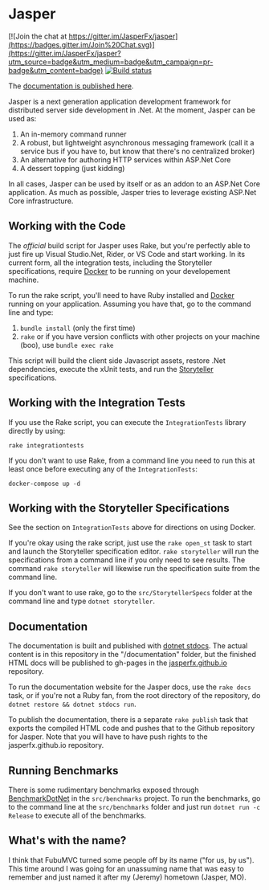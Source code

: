 Jasper
======

[![Join the chat at https://gitter.im/JasperFx/jasper](https://badges.gitter.im/Join%20Chat.svg)](https://gitter.im/JasperFx/jasper?utm_source=badge&utm_medium=badge&utm_campaign=pr-badge&utm_content=badge)
[![Build status](https://ci.appveyor.com/api/projects/status/o23fp3diks7024x9?svg=true)](https://ci.appveyor.com/project/jasper-ci/jasper)


The [documentation is published here](http://jasperfx.github.io/documentation).

Jasper is a next generation application development framework for distributed server side development in .Net. At the moment, Jasper can be used as:

1. An in-memory command runner 
1. A robust, but lightweight asynchronous messaging framework (call it a service bus if you have to, but know that there's no centralized broker)
1. An alternative for authoring HTTP services within ASP.Net Core
1. A dessert topping (just kidding)

In all cases, Jasper can be used by itself or as an addon to an ASP.Net Core application. As much as possible, Jasper tries to leverage existing ASP.Net Core infrastructure.


## Working with the Code

The *official* build script for Jasper uses Rake, but you're perfectly able to just fire up Visual Studio.Net, Rider, or VS Code and start working. In its current form, all the integration tests, including the Storyteller specifications, require [Docker](https://www.docker.com/) to be running on your developement machine.

To run the rake script, you'll need to have Ruby installed and [Docker]() running on your application. Assuming you have that, go to the command line and type:

1. `bundle install` (only the first time)
1. `rake` or if you have version conflicts with other projects on your machine (boo), use `bundle exec rake`

This script will build the client side Javascript assets, restore .Net dependencies, execute the xUnit tests, and run the [Storyteller](http://storyteller.github.io) specifications.

## Working with the Integration Tests

If you use the Rake script, you can execute the `IntegrationTests` library directly by using:

```
rake integrationtests
```

If you don't want to use Rake, from a command line you need to run this at least once before executing any of the `IntegrationTests`:

```
docker-compose up -d
```


## Working with the Storyteller Specifications

See the section on `IntegrationTests` above for directions on using Docker.

If you're okay using the rake script, just use the `rake open_st` task to start and launch the Storyteller specification editor. `rake storyteller` will run the specifications from a command line if you only need to see results. The command `rake storyteller` will likewise run the specification suite from the command line.

If you don't want to use rake, go to the `src/StorytellerSpecs` folder at the command line and type `dotnet storyteller`.


## Documentation

The documentation is built and published with [dotnet stdocs](http://storyteller.github.io/documentation/docs/). The actual content is
in this repository in the "/documentation" folder, but the finished HTML docs will be published to gh-pages in the
[jasperfx.github.io](https://github.com/JasperFx/jasperfx.github.io) repository.

To run the documentation website for the Jasper docs, use the `rake docs` task, or if you're not a Ruby fan, from the
root directory of the repository, do `dotnet restore && dotnet stdocs run`.

To publish the documentation, there is a separate `rake publish` task that exports the compiled HTML code and pushes that to the Github
repository for Jasper. Note that you will have to have push rights to the jasperfx.github.io repository.


## Running Benchmarks

There is some rudimentary benchmarks exposed through [BenchmarkDotNet](http://benchmarkdotnet.org/) in the `src/benchmarks` project. To run the benchmarks, go to the command line at the `src/benchmarks` folder and just run `dotnet run -c Release` to execute all of the benchmarks.


## What's with the name?

I think that FubuMVC turned some people off by its name ("for us, by us"). This time around I was going for an
unassuming name that was easy to remember and just named it after my (Jeremy) hometown (Jasper, MO).





